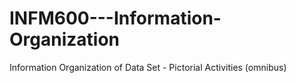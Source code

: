 # INFM600---Information-Organization
Information Organization of Data Set - Pictorial Activities (omnibus)
